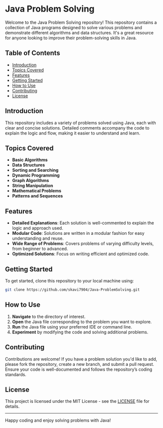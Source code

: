 # Java Problem Solving

Welcome to the Java Problem Solving repository! This repository contains a collection of Java programs designed to solve various problems and demonstrate different algorithms and data structures. It's a great resource for anyone looking to improve their problem-solving skills in Java.

## Table of Contents

- [Introduction](#introduction)
- [Topics Covered](#topics-covered)
- [Features](#features)
- [Getting Started](#getting-started)
- [How to Use](#how-to-use)
- [Contributing](#contributing)
- [License](#license)

## Introduction

This repository includes a variety of problems solved using Java, each with clear and concise solutions. Detailed comments accompany the code to explain the logic and flow, making it easier to understand and learn.

## Topics Covered

- **Basic Algorithms**
- **Data Structures**
- **Sorting and Searching**
- **Dynamic Programming**
- **Graph Algorithms**
- **String Manipulation**
- **Mathematical Problems**
- **Patterns and Sequences**

## Features

- **Detailed Explanations**: Each solution is well-commented to explain the logic and approach used.
- **Modular Code**: Solutions are written in a modular fashion for easy understanding and reuse.
- **Wide Range of Problems**: Covers problems of varying difficulty levels, from beginner to advanced.
- **Optimized Solutions**: Focus on writing efficient and optimized code.

## Getting Started

To get started, clone this repository to your local machine using:

```sh
git clone https://github.com/skavi7904/Java-ProblemSolving.git
```

## How to Use

1. **Navigate** to the directory of interest.
2. **Open** the Java file corresponding to the problem you want to explore.
3. **Run** the Java file using your preferred IDE or command line.
4. **Experiment** by modifying the code and solving additional problems.

## Contributing

Contributions are welcome! If you have a problem solution you'd like to add, please fork the repository, create a new branch, and submit a pull request. Ensure your code is well-documented and follows the repository’s coding standards.

## License

This project is licensed under the MIT License - see the [LICENSE](LICENSE) file for details.

---

Happy coding and enjoy solving problems with Java!
